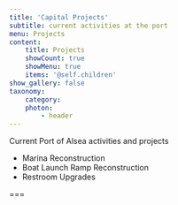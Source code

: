 ```yaml
---
title: 'Capital Projects'
subtitle: current activities at the port
menu: Projects
content:
    title: Projects
    showCount: true
    showMenu: true
    items: '@self.children'
show_gallery: false
taxonomy:
    category:
    photon: 
        - header
---
```


Current Port of Alsea activities and projects

- Marina Reconstruction
- Boat Launch Ramp Reconstruction
- Restroom Upgrades

===
